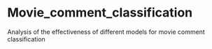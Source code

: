 # Movie_comment_classification
Analysis of the effectiveness of different models for movie comment classification
